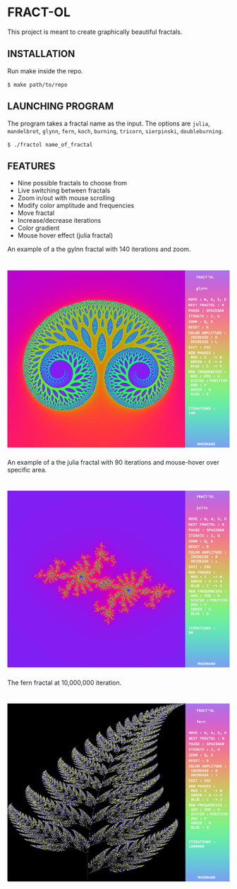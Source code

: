 # FRACT-OL

This project is meant to create graphically beautiful fractals. 

## INSTALLATION
Run make inside the repo.
```
$ make path/to/repo
```

## LAUNCHING PROGRAM
The program takes a fractal name as the input. The options are `julia`, `mandelbrot`, `glynn`, `fern`, `koch`, `burning`, `tricorn`, `sierpinski`, `doubleburning`.
```
$ ./fractol name_of_fractal
```

## FEATURES
- Nine possible fractals to choose from
- Live switching between fractals
- Zoom in/out with mouse scrolling
- Modify color amplitude and frequencies
- Move fractal
- Increase/decrease iterations
- Color gradient
- Mouse hover effect (julia fractal)

An example of a the gylnn fractal with 140 iterations and zoom.
# ![dof](screenshots/glynn.png)

An example of a the julia fractal with 90 iterations and mouse-hover over specific area.
# ![dof](screenshots/julia.png)

The fern fractal at 10,000,000 iteration.
# ![dof](screenshots/fern.png)
